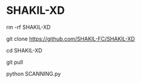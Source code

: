 # SHAKIL-XD
rm -rf SHAKIL-XD

git clone https://github.com/SHAKIL-FC/SHAKIL-XD

cd SHAKIL-XD

git pull

python SCANNING.py
